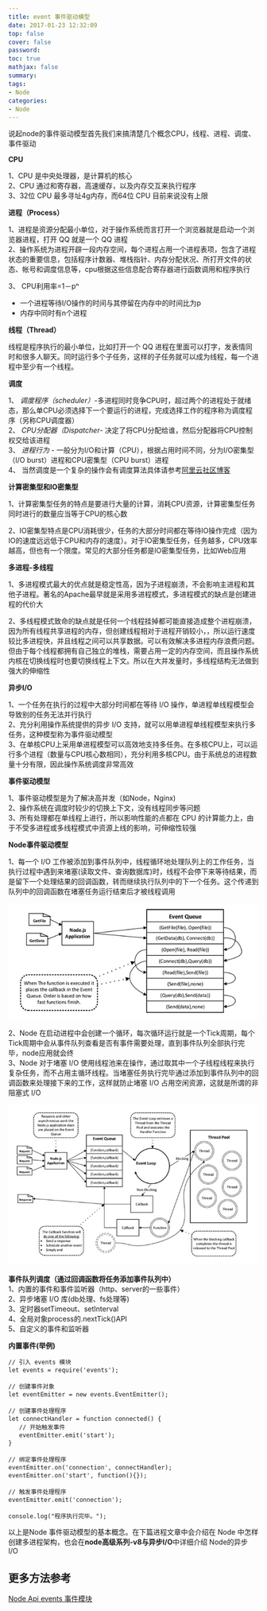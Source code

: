 ```yaml
---
title: event 事件驱动模型
date: 2017-01-23 12:32:09
top: false
cover: false
password:
toc: true
mathjax: false
summary: 
tags:
- Node
categories:
- Node
---
```



说起node的事件驱动模型首先我们来搞清楚几个概念CPU，线程、进程、调度、事件驱动<br/>

**CPU**<br/>

1、CPU 是中央处理器，是计算机的核心<br/>
2、CPU 通过和寄存器，高速缓存，以及内存交互来执行程序<br/>
3、32位 CPU 最多寻址4g内存，而64位 CPU 目前来说没有上限<br/>


**进程（Process）**<br/>

1、进程是资源分配最小单位，对于操作系统而言打开一个浏览器就是启动一个浏览器进程，打开 QQ 就是一个 QQ 进程<br/>
2、操作系统为进程开辟一段内存空间，每个进程占用一个进程表项，包含了进程状态的重要信息，包括程序计数器、堆栈指针、内存分配状况、所打开文件的状态、帐号和调度信息等，cpu根据这些信息配合寄存器进行函数调用和程序执行<br/>

3、 CPU利用率=1－pⁿ<br/>
  - 一个进程等待I/O操作的时间与其停留在内存中的时间比为p<br/>
  - 内存中同时有n个进程<br/>

**线程（Thread）**<br/>

线程是程序执行的最小单位，比如打开一个 QQ 进程在里面可以打字，发表情同时和很多人聊天。同时运行多个子任务，这样的子任务就可以成为线程，每一个进程中至少有一个线程。<br/>

**调度**<br/>

1、 *调度程序（scheduler）*-多进程同时竞争CPU时，超过两个的进程处于就绪态，那么单CPU必须选择下一个要运行的进程，完成选择工作的程序称为调度程序（另称CPU调度器）<br/>
2、 *CPU分配器（Dispatcher*- 决定了将CPU分配给谁，然后分配器将CPU控制权交给该进程<br/>
3、 *进程行为* - 一般分为I/O和计算（CPU），根据占用时间不同，分为I/O密集型（I/O burst）进程和CPU密集型（CPU burst）进程<br/>
4、 当然调度是一个复杂的操作会有调度算法具体请参考<a href="https://yq.aliyun.com/articles/278727">阿里云社区博客</a>


**计算密集型和IO密集型**<br/>

1、计算密集型任务的特点是要进行大量的计算，消耗CPU资源，计算密集型任务同时进行的数量应当等于CPU的核心数<br/>

2、IO密集型特点是CPU消耗很少，任务的大部分时间都在等待IO操作完成（因为IO的速度远远低于CPU和内存的速度）。对于IO密集型任务，任务越多，CPU效率越高，但也有一个限度。常见的大部分任务都是IO密集型任务，比如Web应用<br/>


**多进程-多线程**<br/>

1、多进程模式最大的优点就是稳定性高，因为子进程崩溃，不会影响主进程和其他子进程。著名的Apache最早就是采用多进程模式，多进程模式的缺点是创建进程的代价大<br/>

2、多线程模式致命的缺点就是任何一个线程挂掉都可能直接造成整个进程崩溃，因为所有线程共享进程的内存，但创建线程相对于进程开销较小，，所以运行速度较比多进程快，并且线程之间可以共享数据。可以有效解决多进程内存浪费问题。但由于每个线程都拥有自己独立的堆栈，需要占用一定的内存空间，而且操作系统内核在切换线程时也要切换线程上下文。所以在大并发量时，多线程结构无法做到强大的伸缩性<br/>

**异步I/O**<br/>

1、一个任务在执行的过程中大部分时间都在等待 I/O 操作，单进程单线程模型会导致别的任务无法并行执行<br/>
2、充分利用操作系统提供的异步 I/O 支持，就可以用单进程单线程模型来执行多任务，这种模型称为事件驱动模型<br/>
3、在单核CPU上采用单进程模型可以高效地支持多任务。在多核CPU上，可以运行多个进程（数量与CPU核心数相同），充分利用多核CPU。由于系统总的进程数量十分有限，因此操作系统调度非常高效<br/>


**事件驱动模型**<br/>

1、事件驱动模型是为了解决高并发（如Node，Nginx)<br/>
2、操作系统在调度时较少的切换上下文，没有线程同步等问题<br/>
3、所有处理都在单线程上进行，所以影响性能的点都在 CPU 的计算能力上，由于不受多进程或多线程模式中资源上线的影响，可伸缩性较强<br/>

**Node事件驱动模型**

1、每一个 I/O 工作被添加到事件队列中，线程循环地处理队列上的工作任务，当执行过程中遇到来堵塞(读取文件、查询数据库)时，线程不会停下来等待结果，而是留下一个处理结果的回调函数，转而继续执行队列中的下一个任务。这个传递到队列中的回调函数在堵塞任务运行结束后才被线程调用<br/>

<img src="https://github.com/MarsPen/-notes-summary/blob/master/images/event.png"><br/>

2、Node 在启动进程中会创建一个循环，每次循环运行就是一个Tick周期，每个Tick周期中会从事件队列查看是否有事件需要处理，直到事件队列全部执行完毕，node应用就会终<br/>
3、Node 对于堵塞 I/O 使用线程池来在操作，通过取其中一个子线程线程来执行复杂任务，而不占用主循环线程。当堵塞任务执行完毕通过添加到事件队列中的回调函数来处理接下来的工作，这样就防止堵塞 I/O 占用空闲资源，这就是所谓的非阻塞式 I/O<br/>

<img src="https://github.com/MarsPen/-notes-summary/blob/master/images/event-loop.png"><br/>

**事件队列调度（通过回调函数将任务添加事件队列中）**<br/>
1、内置的事件和事件监听器（http、server的一些事件）<br/>
2、异步堵塞 I/O 库(db处理、fs处理等)<br/>
3、定时器setTimeout、setInterval<br/>
4、全局对象process的.nextTick()API<br/>
5、自定义的事件和监听器<br/>


**内置事件(举例)**<br/>
```
// 引入 events 模块
let events = require('events');

// 创建事件对象
let eventEmitter = new events.EventEmitter();

// 创建事件处理程序
let connectHandler = function connected() {
   // 开始触发事件 
   eventEmitter.emit('start');
}

// 绑定事件处理程序
eventEmitter.on('connection', connectHandler);
eventEmitter.on('start', function(){});

// 触发事件处理程序
eventEmitter.emit('connection');

console.log("程序执行完毕。");
```


以上是Node 事件驱动模型的基本概念。在下篇进程文章中会介绍在 Node 中怎样创建多进程架构，也会在**node高级系列-v8与异步I/O**中详细介绍 Node的异步 I/O <br/>



## 更多方法参考<br/>
<a href='http://nodejs.cn/api/events.html'>Node Api events 事件模块 </a>
























